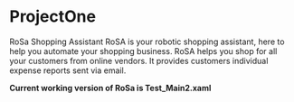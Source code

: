 # ProjectOne
RoSa Shopping Assistant 
RoSA is your robotic shopping assistant, here to help you automate your shopping business. RoSA helps you shop for all your customers from online vendors. It provides customers individual expense reports sent via email.

**Current working version of RoSa is Test_Main2.xaml**
